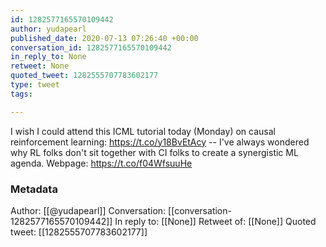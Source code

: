 ```yaml
---
id: 1282577165570109442
author: yudapearl
published_date: 2020-07-13 07:26:40 +00:00
conversation_id: 1282577165570109442
in_reply_to: None
retweet: None
quoted_tweet: 1282555707783602177
type: tweet
tags:

---
```


I wish I could attend this ICML tutorial today (Monday) on causal reinforcement learning: 
https://t.co/y18BvEtAcy -- I've always wondered why RL folks don't 
sit together with CI folks to create a synergistic ML agenda. 
Webpage: https://t.co/f04WfsuuHe

### Metadata

Author: [[@yudapearl]]
Conversation: [[conversation-1282577165570109442]]
In reply to: [[None]]
Retweet of: [[None]]
Quoted tweet: [[1282555707783602177]]
